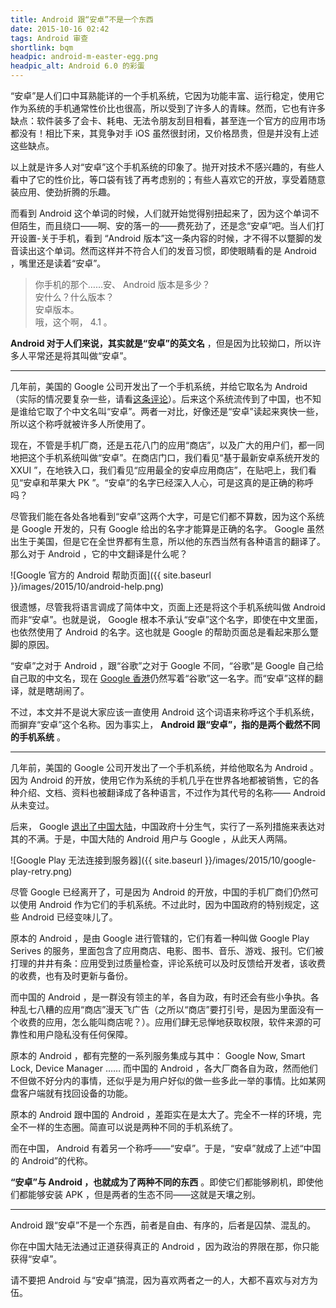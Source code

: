 ```yaml
---
title: Android 跟“安卓”不是一个东西
date: 2015-10-16 02:42
tags: Android 审查
shortlink: bqm
headpic: android-m-easter-egg.png
headpic_alt: Android 6.0 的彩蛋
---
```


“安卓”是人们口中耳熟能详的一个手机系统，它因为功能丰富、运行稳定，使用它作为系统的手机通常性价比也很高，所以受到了许多人的青睐。然而，它也有许多缺点：软件装多了会卡、耗电、无法令朋友刮目相看，甚至连一个官方的应用市场都没有！相比下来，其竞争对手 iOS 虽然很封闭，又价格昂贵，但是并没有上述这些缺点。

<!--more-->

以上就是许多人对“安卓”这个手机系统的印象了。抛开对技术不感兴趣的，有些人看中了它的性价比，等口袋有钱了再考虑别的；有些人喜欢它的开放，享受着随意装应用、使劲折腾的乐趣。

而看到 Android 这个单词的时候，人们就开始觉得别扭起来了，因为这个单词不但陌生，而且绕口——啊、安的落一的——费死劲了，还是念“安卓”吧。当人们打开设置-关于手机，看到 “Android 版本”这一条内容的时候，才不得不以蹩脚的发音读出这个单词。然而这样并不符合人们的发音习惯，即使眼睛看的是 Android ，嘴里还是读着“安卓”。

>   你手机的那个……安、 Android 版本是多少？  
>   安什么？什么版本？  
>   安卓版本。  
>   哦，这个啊， 4.1 。

**Android 对于人们来说，其实就是“安卓”的英文名** ，但是因为比较拗口，所以许多人平常还是将其叫做“安卓”。

------------

几年前，美国的 Google 公司开发出了一个手机系统，并给它取名为 Android （实际的情况要复杂一些，请看[这条评论](#comment-2310287051)）。后来这个系统流传到了中国，也不知是谁给它取了个中文名叫“安卓”。两者一对比，好像还是“安卓”读起来爽快一些，所以这个称呼就被许多人所使用了。

现在，不管是手机厂商，还是五花八门的应用“商店”，以及广大的用户们，都一同地把这个手机系统叫做“安卓”。在商店门口，我们看见“基于最新安卓系统开发的 XXUI ”，在地铁入口，我们看见“应用最全的安卓应用商店”，在贴吧上，我们看见“安卓和苹果大 PK ”。“安卓”的名字已经深入人心，可是这真的是正确的称呼吗？

尽管我们能在各处各地看到“安卓”这两个大字，可是它们都不算数，因为这个系统是 Google 开发的，只有 Google 给出的名字才能算是正确的名字。 Google 虽然出生于美国，但是它在全世界都有生意，所以他的东西当然有各种语言的翻译了。那么对于 Android ，它的中文翻译是什么呢？

![Google 官方的 Android 帮助页面]({{ site.baseurl }}/images/2015/10/android-help.png)

很遗憾，尽管我将语言调成了简体中文，页面上还是将这个手机系统叫做 Android 而非“安卓”。也就是说， Google 根本不承认“安卓”这个名字，即使在中文里面，也依然使用了 Android 的名字。这也就是 Google 的帮助页面总是看起来那么蹩脚的原因。

“安卓”之对于 Android ，跟“谷歌”之对于 Google 不同，“谷歌”是 Google 自己给自己取的中文名，现在 [Google 香港](https://www.google.com.hk)仍然写着“谷歌”这一名字。而“安卓”这样的翻译，就是瞎胡闹了。

不过，本文并不是说大家应该一直使用 Android 这个词语来称呼这个手机系统，而摒弃“安卓”这个名称。因为事实上， **Android 跟“安卓”，指的是两个截然不同的手机系统** 。

------------------

几年前，美国的 Google 公司开发出了一个手机系统，并给他取名为 Android 。因为 Android 的开放，使用它作为系统的手机几乎在世界各地都被销售，它的各种介绍、文档、资料也被翻译成了各种语言，不过作为其代号的名称—— Android 从未变过。

后来， Google [退出了中国大陆](https://zh.wikipedia.org/wiki/%E8%B0%B7%E6%AD%8C%E9%80%80%E5%87%BA%E4%B8%AD%E5%9B%BD%E5%A4%A7%E9%99%86%E4%BA%8B%E4%BB%B6)，中国政府十分生气，实行了一系列措施来表达对其的不满。于是，中国大陆的 Android 用户与 Google ，从此天人两隔。

![Google Play 无法连接到服务器]({{ site.baseurl }}/images/2015/10/google-play-retry.png)

尽管 Google 已经离开了，可是因为 Android 的开放，中国的手机厂商们仍然可以使用 Android 作为它们的手机系统。不过此时，因为中国政府的特别规定，这些 Android 已经变味儿了。

原本的 Android ，是由 Google 进行管辖的，它们有着一种叫做 Google Play Serives 的服务，里面包含了应用商店、电影、图书、音乐、游戏、报刊。它们被打理的井井有条：应用受到过质量检查，评论系统可以及时反馈给开发者，该收费的收费，也有及时更新与备份。

而中国的 Android ，是一群没有领主的羊，各自为政，有时还会有些小争执。各种乱七八糟的应用“商店”漫天飞广告（之所以“商店”要打引号，是因为里面没有一个收费的应用，怎么能叫商店呢？）。应用们肆无忌惮地获取权限，软件来源的可靠性和用户隐私没有任何保障。

原本的 Android ，都有完整的一系列服务集成与其中： Google Now, Smart Lock, Device Manager …… 而中国的 Android ，各大厂商各自为政，然而他们不但做不好分内的事情，还似乎是为用户好似的做一些多此一举的事情。比如某网盘客户端就有找回设备的功能。

原本的 Android 跟中国的 Android ，差距实在是太大了。完全不一样的环境，完全不一样的生态圈。简直可以说是两种不同的手机系统了。

而在中国， Android 有着另一个称呼——“安卓”。于是，“安卓”就成了上述“中国的 Android”的代称。

**“安卓”与 Android ，也就成为了两种不同的东西** 。即使它们都能够刷机，即使他们都能够安装 APK ，但是两者的生态不同——这就是天壤之别。

---------------

Android 跟“安卓”不是一个东西，前者是自由、有序的，后者是囚禁、混乱的。

你在中国大陆无法通过正道获得真正的 Android ，因为政治的界限在那，你只能获得“安卓”。

请不要把 Android 与“安卓”搞混，因为喜欢两者之一的人，大都不喜欢与对方为伍。

